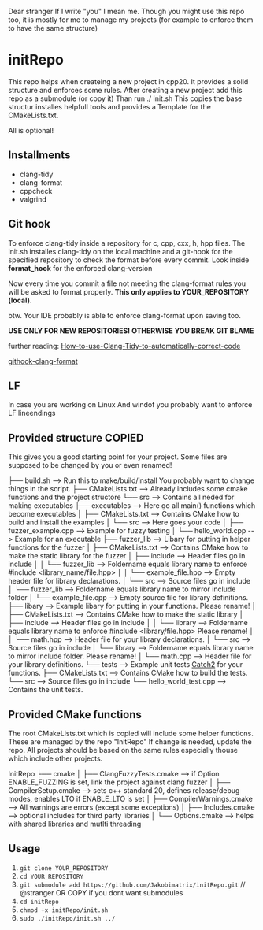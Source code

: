 Dear stranger 
If I write "you" I mean me. Though you might use this repo too, it is mostly for me to manage my projects (for example to enforce them to have the same structure)

# initRepo

This repo helps when createing a new project in cpp20. It provides a solid structure and enforces some rules.
After creating a new  project add this repo as a submodule (or copy it)
Than run ./ init.sh This copies the base structur installes helpfull tools and provides a Template for the CMakeLists.txt.

All is optional!

## Installments
- clang-tidy
- clang-format
- cppcheck
- valgrind

## Git hook
To enforce clang-tidy inside a repository for c, cpp, cxx, h, hpp files.
The init.sh installes clang-tidy on the local machine and a git-hook for the specified repository to check the format before every commit.
Look inside **format_hook** for the enforced clang-version

Now every time you commit a file not meeting the clang-format rules you will be asked to format properly.
**This only applies to YOUR_REPOSITORY (local).**

btw. Your IDE probably is able to enforce clang-format upon saving too.

**USE ONLY FOR NEW REPOSITORIES! OTHERWISE YOU BREAK GIT BLAME**

further reading:
[How-to-use-Clang-Tidy-to-automatically-correct-code](https://github.com/KratosMultiphysics/Kratos/wiki/How-to-use-Clang-Tidy-to-automatically-correct-code)

[githook-clang-format](https://github.com/andrewseidl/githook-clang-format)

## LF
In case you are working on Linux And windof you probably want to enforce LF lineendings

## Provided structure COPIED
This gives you a good starting point for your project. Some files are supposed to be changed by you or even renamed!

├── build.sh                            --> Run this to make/build/install You probably want to change things in the script.
├── CMakeLists.txt                      --> Already includes some cmake functions and the project structore 
└── src                                 --> Contains all neded for making executables
    ├── executables                     --> Here go all main() functions which become executables
    │   ├── CMakeLists.txt              --> Contains CMake how to build and install the examples
    │   └── src                         --> Here goes your code
    │       ├── fuzzer_example.cpp      --> Example for fuzzy testing
    │       └── hello_world.cpp         --> Example for an executable
    ├── fuzzer_lib                      --> Libary for putting in helper functions for the fuzzer
    │   ├── CMakeLists.txt              --> Contains CMake how to make the static library for the fuzzer
    │   ├── include                     --> Header files go in include
    │   │   └── fuzzer_lib              --> Foldername equals library name to enforce #include <library_name/file.hpp>
    │   │       └── example_file.hpp    --> Empty header file for library declarations.
    │   └── src                         --> Source files go in include
    │       └── fuzzer_lib              --> Foldername equals library name to mirror include folder
    │           └── example_file.cpp    --> Empty source file for library definitions.
    ├── libary                          --> Example libary for putting in your functions. Please rename!
    │   ├── CMakeLists.txt              --> Contains CMake how to make the static library
    │   ├── include                     --> Header files go in include
    │   │   └── library                 --> Foldername equals library name to enforce #include <library/file.hpp>  Please rename!
    │   │       └── math.hpp            --> Header file for your library declarations.
    │   └── src                         --> Source files go in include
    │       └── library                 --> Foldername equals library name to mirror include folder.  Please rename!
    │           └── math.cpp            --> Header file for your library definitions.
    └── tests                           --> Example unit tests [Catch2](https://github.com/catchorg/Catch2) for your functions.
        ├── CMakeLists.txt              --> Contains CMake how to build the tests.
        └── src                         --> Source files go in include
            └── hello_world_test.cpp    --> Contains the unit tests.

## Provided CMake functions 
The root CMakeLists.txt which is copied will include some helper functions. These are managed by the repo "InitRepo"
If change is needed, update the repo. All projects should be based on the same rules especially thouse which include other projects.

InitRepo
├── cmake
│   ├── ClangFuzzyTests.cmake           --> if Option ENABLE_FUZZING is set, link the project against clang fuzzer
│   ├── CompilerSetup.cmake             --> sets c++ standard 20, defines release/debug modes, enables LTO if ENABLE_LTO is set
│   ├── CompilerWarnings.cmake          --> All warnings are errors (except some exceptions)
│   ├── Includes.cmake                  --> optional includes for third party libraries
│   └── Options.cmake                   --> helps with shared libraries and mutlti threading


## Usage
1. `git clone YOUR_REPOSITORY`
2. `cd YOUR_REPOSITORY`
3. `git submodule add https://github.com/Jakobimatrix/initRepo.git`  // @stranger OR COPY if you dont want submodules
4. `cd initRepo`
4. `chmod +x initRepo/init.sh`
5. `sudo ./initRepo/init.sh ../`

   
